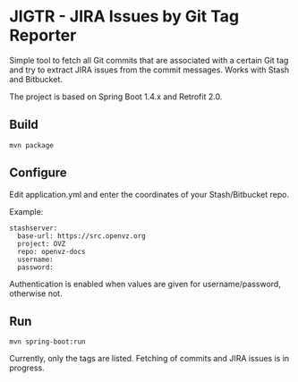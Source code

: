 # JIGTR - JIRA Issues by Git Tag Reporter

Simple tool to fetch all Git commits that are associated with a certain Git tag 
and try to extract JIRA issues from the commit messages. Works with Stash and Bitbucket.

The project is based on Spring Boot 1.4.x and Retrofit 2.0.

## Build

    mvn package
    
## Configure
    
Edit application.yml and enter the coordinates of your Stash/Bitbucket repo.

Example:

    stashserver:
      base-url: https://src.openvz.org
      project: OVZ
      repo: openvz-docs
      username:
      password:

Authentication is enabled when values are given for username/password, otherwise not.
      
## Run

    mvn spring-boot:run

Currently, only the tags are listed. Fetching of commits and JIRA issues is in progress.